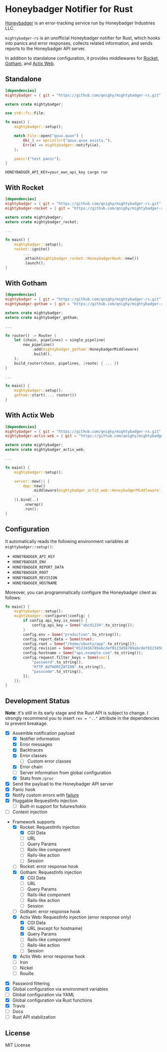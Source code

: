 # Honeybadger Notifier for Rust

[Honeybadger](https://www.honeybadger.io/) is an error-tracking service run by Honeybadger Industries LLC.

`mightybadger-rs` is an unofficial Honeybadger notifier for Rust, which hooks into panics and error responses, collects related information, and sends reports to the Honeybadger API server.

In addition to standalone configuration, it provides middlewares for [Rocket](https://rocket.rs/), [Gotham](https://gotham.rs/), and [Actix Web](https://actix.rs/).

## Standalone

```toml
[dependencies]
mightybadger = { git = "https://github.com/qnighy/mightybadger-rs.git", rev = "da98547" }
```

```rust
extern crate mightybadger;

use std::fs::File;

fn main() {
    mightybadger::setup();

    match File::open("quux.quux") {
        Ok(_) => eprintln!("quux.quux exists."),
        Err(e) => mightybadger::notify(&e),
    };

    panic!("test panic");
}
```

```
HONEYBADGER_API_KEY=your_own_api_key cargo run
```

## With Rocket

```toml
[dependencies]
mightybadger = { git = "https://github.com/qnighy/mightybadger-rs.git", rev = "da98547" }
mightybadger-rocket = { git = "https://github.com/qnighy/mightybadger-rs.git", rev = "da98547" }
```

```rust
extern crate mightybadger;
extern crate mightybadger_rocket;

...

fn main() {
    mightybadger::setup();
    rocket::ignite()
        ...
        .attach(mightybadger_rocket::HoneybadgerHook::new())
        .launch();
}
```

## With Gotham

```toml
[dependencies]
mightybadger = { git = "https://github.com/qnighy/mightybadger-rs.git", rev = "da98547" }
mightybadger-gotham = { git = "https://github.com/qnighy/mightybadger-rs.git", rev = "da98547" }
```

```rust
extern crate mightybadger;
extern crate mightybadger_gotham;

...

fn router() -> Router {
    let (chain, pipelines) = single_pipeline(
        new_pipeline()
            .add(mightybadger_gotham::HoneybadgerMiddleware)
            .build(),
    );
    build_router(chain, pipelines, |route| { ... })
}

...

fn main() {
    mightybadger::setup();
    gotham::start(..., router())
}
```


## With Actix Web

```toml
[dependencies]
mightybadger = { git = "https://github.com/qnighy/mightybadger-rs.git", rev = "da98547" }
mightybadger-actix-web = { git = "https://github.com/qnighy/mightybadger-rs.git", rev = "da98547" }
```

```rust
extern crate mightybadger;
extern crate mightybadger_actix_web;

...

fn main() {
    mightybadger::setup();

    server::new(|| {
        App::new()
            .middleware(mightybadger_actiX_web::HoneybadgerMiddleware::new())
            ..
    }).bind(..)
        .unwrap()
        .run();
}
```

## Configuration

It automatically reads the following environment variables at `mightybadger::setup()`:

- `HONEYBADGER_API_KEY`
- `HONEYBADGER_ENV`
- `HONEYBADGER_REPORT_DATA`
- `HONEYBADGER_ROOT`
- `HONEYBADGER_REVISION`
- `HONEYBADGER_HOSTNAME`

Moreover, you can programmatically configure the Honeybadger client as follows:

```rust
fn main() {
    mightybadger::setup();
    mightybadger::configure(|config| {
        if config.api_key.is_none() {
            config.api_key = Some("abcd1234".to_string());
        }
        config.env = Some("production".to_string());
        config.report_data = Some(true);
        config.root = Some("/home/ubuntu/app".to_string());
        config.revision = Some("0123456789abcdef0123456789abcdef01234567".to_string());
        config.hostname = Some("api.example.com".to_string());
        config.request.filter_keys = Some(vec![
            "password".to_string(),
            "HTTP_AUTHORIZATION".to_string(),
            "passcode".to_string(),
        ]);
    });
}
```

## Development Status

**Note**: it's still in its early stage and the Rust API is subject to change. I strongly recommend you to insert `rev = ".."` attribute in the dependencies to prevent breakage.

- [x] Assemble notification payload
  - [x] Notifier information
  - [x] Error messages
  - [x] Backtraces
  - [x] Error classes
    - [ ] Custom error classes
  - [x] Error chain
  - [ ] Server information from global configuration
  - [x] Stats from `/proc`
- [x] Send the payload to the Honeybadger API server
- [x] Panic hook
- [x] Notify custom errors with [failure](https://github.com/rust-lang-nursery/failure)
- [x] Pluggable RequestInfo injection
  - [ ] Built-in support for futures/tokio
- [ ] Context injection
- Framework supports
  - [x] Rocket: RequestInfo injection
    - [x] CGI Data
    - [ ] URL
    - [ ] Query Params
    - [ ] Rails-like component
    - [ ] Rails-like action
    - [ ] Session
  - [ ] Rocket: error response hook
  - [x] Gotham: RequestInfo injection
    - [x] CGI Data
    - [ ] URL
    - [ ] Query Params
    - [ ] Rails-like component
    - [ ] Rails-like action
    - [ ] Session
  - [ ] Gotham: error response hook
  - [x] Actix Web: RequestInfo injection (error response only)
    - [x] CGI Data
    - [x] URL (except for hostname)
    - [x] Query Params
    - [ ] Rails-like component
    - [ ] Rails-like action
    - [ ] Session
  - [x] Actix Web: error response hook
  - [ ] Iron
  - [ ] Nickel
  - [ ] Rouille
- [x] Password filtering
- [x] Global configuration via environment variables
- [ ] Global configuration via YAML
- [x] Global configuration via Rust functions
- [x] Travis
- [ ] Docs
- [ ] Rust API stabilization

## License

MIT License
